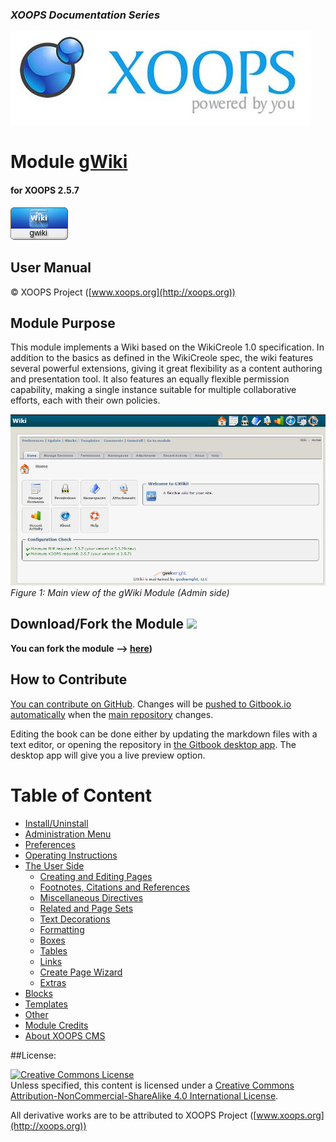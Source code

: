 ### _XOOPS Documentation Series_
![logoXoops.jpg](assets/logoXoops.jpg)

# Module **[gWiki](https://github.com/geekwright/gwiki)** 
#### for XOOPS 2.5.7
      
![logoModule.png](assets/logoModule.png)
            
## User Manual

© XOOPS Project ([www.xoops.org](http://xoops.org))    

## Module Purpose 

This module  implements a Wiki based on the WikiCreole 1.0 specification. In addition to the basics as defined in the WikiCreole spec, the wiki features several powerful extensions, giving it great flexibility as a content authoring and presentation tool. It also features an equally flexible permission capability, making a single instance suitable for multiple collaborative efforts, each with their own policies.

![image001.png](assets/image001.jpg)
*Figure 1: Main view of the gWiki Module (Admin side)*

## Download/Fork the Module ![](http://xoops.org/images/forkit.png)  

**You can fork the module --> [here](https://github.com/geekwright/gwiki))** 

## How to Contribute

[You can contribute on GitHub](https://github.com/XoopsDocs/gwiki-tutorial). Changes will be [pushed to Gitbook.io automatically](https://www.gitbook.com/book/xoops/gwiki-tutorial/activity) when the [main repository](https://github.com/XoopsDocs/gwiki-tutorial) changes.

Editing the book can be done either by updating the markdown files with a text editor, or opening the repository in [the Gitbook desktop app](https://github.com/GitbookIO/editor/blob/master/README.md). The desktop app will give you a live preview option.

# Table of Content

* [Install/Uninstall](book/1install.md)
* [Administration Menu](book/2administration.md)
* [Preferences](book/3preferences.md)
* [Operating Instructions](book/4operations.md)
* [The User Side](book/5userside.md)
    * [Creating and Editing Pages](book/5userside01.md)
    * [Footnotes, Citations and References](book/5userside02.md)
    * [Miscellaneous Directives](book/5userside03.md)
    * [Related and Page Sets](book/5userside04.md)
    * [Text Decorations](book/5userside05.md)
    * [Formatting](book/5userside06.md)
    * [Boxes](book/5userside07.md)
    * [Tables](book/5userside08.md)
    * [Links](book/5userside09.md)
    * [Create Page Wizard ](book/5userside10.md)
    * [Extras](book/5userside11.md)
* [Blocks](book/6blocks.md)
* [Templates](book/7templates.md)
* [Other](book/8other.md) 
* [Module Credits](book/9credits.md)
* [About XOOPS CMS](book/10aboutxoops.md)

##License:

<a rel="license" href="http://creativecommons.org/licenses/by-nc-sa/4.0/"><img alt="Creative Commons License" style="border-width:0" src="https://i.creativecommons.org/l/by-nc-sa/4.0/88x31.png" /></a><br />Unless specified, this content is licensed under a <a rel="license" href="http://creativecommons.org/licenses/by-nc-sa/4.0/">Creative Commons Attribution-NonCommercial-ShareAlike 4.0 International License</a>.

All derivative works are to be attributed to XOOPS Project ([www.xoops.org](http://xoops.org))
